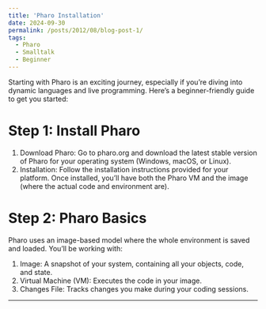```yaml
---
title: 'Pharo Installation'
date: 2024-09-30
permalink: /posts/2012/08/blog-post-1/
tags:
  - Pharo
  - Smalltalk
  - Beginner
---
```


Starting with Pharo is an exciting journey, especially if you’re diving into dynamic languages and live programming. Here’s a beginner-friendly guide to get you started:

Step 1: Install Pharo
======
1. Download Pharo: Go to pharo.org and download the latest stable version of Pharo for your operating system (Windows, macOS, or Linux).
2. Installation: Follow the installation instructions provided for your platform. Once installed, you’ll have both the Pharo VM and the image (where the actual code and environment are).


Step 2: Pharo Basics
======
Pharo uses an image-based model where the whole environment is saved and loaded. You’ll be working with:

1. Image: A snapshot of your system, containing all your objects, code, and state.
2. Virtual Machine (VM): Executes the code in your image.
3. Changes File: Tracks changes you make during your coding sessions.

------